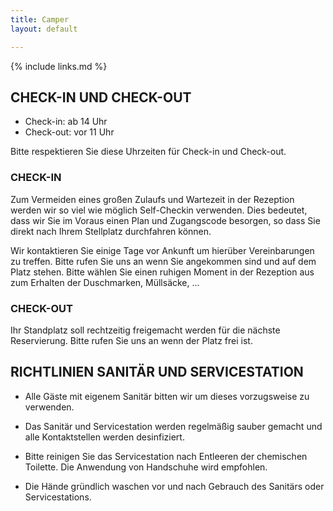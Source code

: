 ```yaml
---
title: Camper
layout: default

---
```


{% include links.md %}

## CHECK-IN UND CHECK-OUT

* Check-in: ab 14 Uhr
* Check-out: vor 11 Uhr

Bitte respektieren Sie diese Uhrzeiten für Check-in und Check-out.

### CHECK-IN

Zum Vermeiden eines großen Zulaufs und Wartezeit in der Rezeption werden wir so viel
wie möglich Self-Checkin verwenden. Dies bedeutet, dass wir Sie im Voraus einen Plan
und Zugangscode besorgen, so dass Sie direkt nach Ihrem Stellplatz durchfahren können.

Wir kontaktieren Sie einige Tage vor Ankunft um hierüber Vereinbarungen zu treffen.
Bitte rufen Sie uns an wenn Sie angekommen sind und auf dem Platz stehen. Bitte wählen Sie
einen ruhigen Moment in der Rezeption aus zum Erhalten der Duschmarken, Müllsäcke, ...

### CHECK-OUT

Ihr Standplatz soll rechtzeitig freigemacht werden für die nächste Reservierung.
Bitte rufen Sie uns an wenn der Platz frei ist.

## RICHTLINIEN SANITÄR UND SERVICESTATION

* Alle Gäste mit eigenem Sanitär bitten wir um dieses vorzugsweise zu verwenden.

* Das Sanitär und Servicestation werden regelmäßig sauber gemacht und alle Kontaktstellen
werden desinfiziert.

* Bitte reinigen Sie das Servicestation nach Entleeren der chemischen Toilette.
Die Anwendung von Handschuhe wird empfohlen.

* Die Hände gründlich waschen vor und nach Gebrauch des Sanitärs oder Servicestations.
